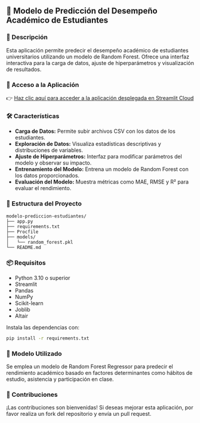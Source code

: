 ## 📘 Modelo de Predicción del Desempeño Académico de Estudiantes

### 🎯 Descripción

Esta aplicación permite predecir el desempeño académico de estudiantes universitarios utilizando un modelo de Random Forest. Ofrece una interfaz interactiva para la carga de datos, ajuste de hiperparámetros y visualización de resultados.

### 🚀 Acceso a la Aplicación

👉 [Haz clic aquí para acceder a la aplicación desplegada en Streamlit Cloud](https://grupoc-modelo-prediccion-desempeno-academico-estudiantes.streamlit.app/)

### 🛠️ Características

* **Carga de Datos:** Permite subir archivos CSV con los datos de los estudiantes.
* **Exploración de Datos:** Visualiza estadísticas descriptivas y distribuciones de variables.
* **Ajuste de Hiperparámetros:** Interfaz para modificar parámetros del modelo y observar su impacto.
* **Entrenamiento del Modelo:** Entrena un modelo de Random Forest con los datos proporcionados.
* **Evaluación del Modelo:** Muestra métricas como MAE, RMSE y R² para evaluar el rendimiento.

### 📂 Estructura del Proyecto

```
modelo-prediccion-estudiantes/
├── app.py
├── requirements.txt
├── Procfile
├── models/
│   └── random_forest.pkl
└── README.md
```

### 📦 Requisitos

* Python 3.10 o superior
* Streamlit
* Pandas
* NumPy
* Scikit-learn
* Joblib
* Altair

Instala las dependencias con:

```bash
pip install -r requirements.txt
```

### 🧠 Modelo Utilizado

Se emplea un modelo de Random Forest Regressor para predecir el rendimiento académico basado en factores determinantes como hábitos de estudio, asistencia y participación en clase.

### 🤝 Contribuciones

¡Las contribuciones son bienvenidas! Si deseas mejorar esta aplicación, por favor realiza un fork del repositorio y envía un pull request.